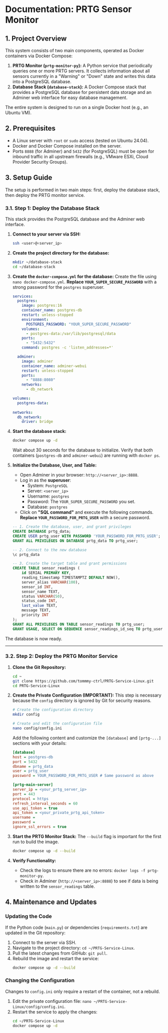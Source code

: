 # Documentation: PRTG Sensor Monitor

## 1. Project Overview

This system consists of two main components, operated as Docker containers via Docker Compose:

1.  **PRTG Monitor (`prtg-monitor-py`):** A Python service that periodically queries one or more PRTG servers. It collects information about all sensors currently in a "Warning" or "Down" state and writes this data into a PostgreSQL database.
2.  **Database Stack (`database-stack`):** A Docker Compose stack that provides a PostgreSQL database for persistent data storage and an Adminer web interface for easy database management.

The entire system is designed to run on a single Docker host (e.g., an Ubuntu VM).

## 2. Prerequisites

*   A Linux server with `root` or `sudo` access (tested on Ubuntu 24.04).
*   Docker and Docker Compose installed on the server.
*   Ports `8888` (for Adminer) and `5432` (for PostgreSQL) must be open for inbound traffic in all upstream firewalls (e.g., VMware ESXi, Cloud Provider Security Groups).

## 3. Setup Guide

The setup is performed in two main steps: first, deploy the database stack, then deploy the PRTG monitor service.

### 3.1. Step 1: Deploy the Database Stack

This stack provides the PostgreSQL database and the Adminer web interface.

1.  **Connect to your server via SSH:**
    ```bash
    ssh <user>@<server_ip>
    ```

2.  **Create the project directory for the database:**
    ```bash
    mkdir ~/database-stack
    cd ~/database-stack
    ```

3.  **Create the `docker-compose.yml` for the database:**
    Create the file using `nano docker-compose.yml`. **Replace `YOUR_SUPER_SECURE_PASSWORD`** with a strong password for the `postgres` superuser.

    ```yaml
    services:
      postgres:
        image: postgres:16
        container_name: postgres-db
        restart: unless-stopped
        environment:
          POSTGRES_PASSWORD: "YOUR_SUPER_SECURE_PASSWORD"
        volumes:
          - postgres-data:/var/lib/postgresql/data
        ports:
          - "5432:5432"
        command: postgres -c 'listen_addresses=*'

      adminer:
        image: adminer
        container_name: adminer-webui
        restart: unless-stopped
        ports:
          - "8888:8080"
        networks:
          - db_network

    volumes:
      postgres-data:
      
    networks:
      db_network:
        driver: bridge
    ```

4.  **Start the database stack:**
    ```bash
    docker compose up -d
    ```
    Wait about 30 seconds for the database to initialize. Verify that both containers (`postgres-db` and `adminer-webui`) are running with `docker ps`.

5.  **Initialize the Database, User, and Table:**
    *   Open Adminer in your browser: `http://<server_ip>:8888`.
    *   Log in as the **superuser**:
        *   System: `PostgreSQL`
        *   Server: `<server_ip>`
        *   Username: `postgres`
        *   Password: The `YOUR_SUPER_SECURE_PASSWORD` you set.
        *   Database: `postgres`
    *   Click on **"SQL command"** and execute the following commands. **Replace `YOUR_PASSWORD_FOR_PRTG_USER`** with a secure password.

    ```sql
    -- 1. Create the database, user, and grant privileges
    CREATE DATABASE prtg_data;
    CREATE USER prtg_user WITH PASSWORD 'YOUR_PASSWORD_FOR_PRTG_USER';
    GRANT ALL PRIVILEGES ON DATABASE prtg_data TO prtg_user;

    -- 2. Connect to the new database
    \c prtg_data

    -- 3. Create the target table and grant permissions
    CREATE TABLE sensor_readings (
        id SERIAL PRIMARY KEY,
        reading_timestamp TIMESTAMPTZ DEFAULT NOW(),
        server_alias VARCHAR(100),
        sensor_id INT,
        sensor_name TEXT,
        status VARCHAR(50),
        status_code INT,
        last_value TEXT,
        message TEXT,
        priority INT
    );
    GRANT ALL PRIVILEGES ON TABLE sensor_readings TO prtg_user;
    GRANT USAGE, SELECT ON SEQUENCE sensor_readings_id_seq TO prtg_user;
    ```
The database is now ready.

---

### 3.2. Step 2: Deploy the PRTG Monitor Service

1.  **Clone the Git Repository:**
    ```bash
    cd ~
    git clone https://github.com/tommmy-ctrl/PRTG-Service-Linux.git
    cd PRTG-Service-Linux
    ```

2.  **Create the Private Configuration (IMPORTANT):**
    This step is necessary because the `config` directory is ignored by Git for security reasons.

    ```bash
    # Create the configuration directory
    mkdir config

    # Create and edit the configuration file
    nano config/config.ini
    ```
    Add the following content and customize the `[database]` and `[prtg-...]` sections with your details:

    ```ini
    [database]
    host = postgres-db
    port = 5432
    dbname = prtg_data
    user = prtg_user
    password = YOUR_PASSWORD_FOR_PRTG_USER # Same password as above

    [prtg-main-server]
    server_ip = <your_prtg_server_ip>
    port = 443
    protocol = https
    refresh_interval_seconds = 60
    use_api_token = true
    api_token = <your_private_prtg_api_token>
    username = 
    password =
    ignore_ssl_errors = true
    ```

3.  **Start the PRTG Monitor Stack:**
    The `--build` flag is important for the first run to build the image.
    ```bash
    docker compose up -d --build
    ```

4.  **Verify Functionality:**
    *   Check the logs to ensure there are no errors: `docker logs -f prtg-monitor-py`.
    *   Check in Adminer (`http://<server_ip>:8888`) to see if data is being written to the `sensor_readings` table.

## 4. Maintenance and Updates

### Updating the Code
If the Python code (`main.py`) or dependencies (`requirements.txt`) are updated in the Git repository:

1.  Connect to the server via SSH.
2.  Navigate to the project directory: `cd ~/PRTG-Service-Linux`.
3.  Pull the latest changes from GitHub: `git pull`.
4.  Rebuild the image and restart the service:
    ```bash
    docker compose up -d --build
    ```

### Changing the Configuration
Changes to `config.ini` only require a restart of the container, not a rebuild.

1.  Edit the private configuration file: `nano ~/PRTG-Service-Linux/config/config.ini`.
2.  Restart the service to apply the changes:
    ```bash
    cd ~/PRTG-Service-Linux
    docker compose up -d
    ```